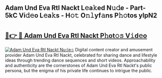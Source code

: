 ## Adam Und Eva Rtl Nackt L𝚎a𝚔ed N𝚞𝚍e - Part-5kC Vi𝚍𝚎o L𝚎a𝚔s - H𝚘𝚝 O𝚗𝚕yf𝚊ns P𝚑𝚘tos ylpN2

# <h2><a href="http://kf2p1m.oniu.top/?m=Adam+Und+Eva+Rtl+Nackt">🔗👉 🔴 Adam Und Eva Rtl Nackt P𝚑ot𝚘𝚜 V𝚒d𝚎o</a></h2>

[![Adam Und Eva Rtl Nackt Nu𝚍e𝚜](https://i.imgur.com/0qMVB7G.gif)](http://kf2p1m.oniu.top/?m=Adam+Und+Eva+Rtl+Nackt)
Digital content creator and amusement provider Adam Und Eva Rtl Nackt, celebrated for sharing dance and lifestyle ideas through trending dance sequences and short videos. Approachability and authenticity are the cornerstones of Adam Und Eva Rtl Nackt's public persona, but the enigma of his private life continues to intrigue the public.  
